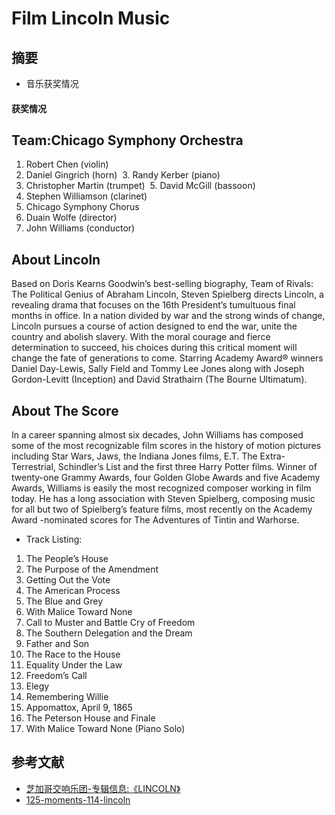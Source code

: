# Film Lincoln Music

## 摘要

- 音乐获奖情况

#### 获奖情况

## Team:Chicago Symphony Orchestra

1. Robert Chen (violin) 
2. Daniel Gingrich (horn)
 3. Randy Kerber (piano) 
4. Christopher Martin (trumpet)
 5. David McGill (bassoon) 
6. Stephen Williamson (clarinet)
7. Chicago Symphony Chorus
8. Duain Wolfe (director) 
9. John Williams (conductor)

## About Lincoln
Based on Doris Kearns Goodwin’s best-selling biography, Team of Rivals: The Political Genius of Abraham Lincoln, Steven Spielberg directs Lincoln, a revealing drama that focuses on the 16th President’s tumultuous final months in office. In a nation divided by war and the strong winds of change, Lincoln pursues a course of action designed to end the war, unite the country and abolish slavery. With the moral courage and fierce determination to succeed, his choices during this critical moment will change the fate of generations to come. Starring Academy Award® winners Daniel Day-Lewis, Sally Field and Tommy Lee Jones along with Joseph Gordon-Levitt (Inception) and David Strathairn (The Bourne Ultimatum).

## About The Score
In a career spanning almost six decades, John Williams has composed some of the most recognizable film scores in the history of motion pictures including Star Wars, Jaws, the Indiana Jones films, E.T. The Extra-Terrestrial, Schindler’s List and the first three Harry Potter films. Winner of twenty-one Grammy Awards, four Golden Globe Awards and five Academy Awards, Williams is easily the most recognized composer working in film today. He has a long association with Steven Spielberg, composing music for all but two of Spielberg’s feature films, most recently on the Academy Award -nominated scores for The Adventures of Tintin and Warhorse.

- Track Listing:
1. The People’s House
2. The Purpose of the Amendment
3. Getting Out the Vote
4. The American Process
5. The Blue and Grey
6. With Malice Toward None
7. Call to Muster and Battle Cry of Freedom
8. The Southern Delegation and the Dream
9. Father and Son
10. The Race to the House
11. Equality Under the Law
12. Freedom’s Call
13. Elegy
14. Remembering Willie
15. Appomattox, April 9, 1865
16. The Peterson House and Finale
17. With Malice Toward None (Piano Solo)


## 参考文献
- [芝加哥交响乐团-专辑信息:《LINCOLN》](http://www.symphonystore.com/cd-williams-lincoln-soundtrack-williams-cso.html)
- [125-moments-114-lincoln](http://csosoundsandstories.org/125-moments-114-lincoln/)
